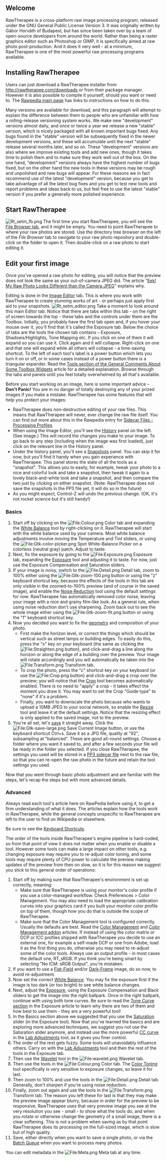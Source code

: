 ## Welcome

RawTherapee is a cross-platform raw image processing program, released
under the GNU General Public License Version 3. It was originally
written by Gábor Horváth of Budapest, but has since been taken over by a
team of open-source developers from around the world. Rather than being
a raster graphics editor such as Photoshop or GIMP, it is specifically
aimed at raw photo post-production. And it does it very well - at a
minimum, RawTherapee is one of the most powerful raw processing programs
available.

## Installing RawTherapee

Users can just download a RawTherapee installer from
<http://rawtherapee.com/downloads> or from their package manager.
However it is also possible to compile it yourself, should you want or
need to. The [Rawpedia main page](Main_Page#Compiling "wikilink") has
links to instructions on how to do this.

Many versions are available for download, and this paragraph will
attempt to explain the difference between them to people who are
unfamiliar with how a rolling-release versioning system works. We make
new "development" versions almost daily, and once or twice a year we
release a new "stable" version, which is nicely packaged with all known
important bugs fixed. Any bugs found in the "stable" version will be
subsequently fixed in the newer development versions, and these will
accumulate until the next "stable" release several months later, and so
on. These "development" versions are also where we improve existing
tools and add new ones, though it takes time to polish them and to make
sure they work well out of the box. On the one hand, "development"
versions always have the highest number of bugs fixed, but on the other
hand the new tools in these versions may be rough and unpolished and new
bugs will appear. For these reasons we in fact recommend use of the
latest "development" version, because you get to take advantage of all
the latest bug fixes and you get to test new tools and report problems
and ideas back to us, but feel free to use the latest "stable" version
if you prefer a generally more polished experience.

## Start RawTherapee

![](Rt_setm_fb.png "Rt_setm_fb.png") The first time you start
RawTherapee, you will see the [File Browser
tab](The_File_Browser_Tab "wikilink"), and it might be empty. You need
to point RawTherapee to where your raw photos are stored. Use the
directory tree browser on the left of the *File Browser* tab to navigate
to your raw photo repository and double-click on the folder to open it.
Then double-click on a raw photo to start editing it.

## Edit your first image

Once you've opened a raw photo for editing, you will notice that the
preview does not look the same as your out-of-camera JPEG did. The
article "[Eek! My Raw Photo Looks Different than the Camera
JPEG](The_Image_Editor_Tab#Eek.21_My_Raw_Photo_Looks_Different_than_the_Camera_JPEG "wikilink")"
explains why.

Editing is done in the [Image Editor](The_Image_Editor_Tab "wikilink")
tab. This is where you work with RawTherapee to create stunning works of
art - or perhaps just apply first aid to your snapshots.
![](Rt_setm_editor.png "Rt_setm_editor.png") Take a moment to look
around this main Editor tab. Notice that there are tabs within this
tab - on the right of screen towards the top - these tabs and the
controls under them are the Toolbox. Initially, you probably have the
first tab open and, if you hover your mouse over it, you'll find that
it's called the Exposure tab. Below the choice of tabs are the tools the
chosen tab contains – Exposure, Shadows/Highlights, Tone Mapping etc. If
you click on one of them it will expand so you can use it. Click again
and it will collapse. Right-click on one and that one will expand while
all others will collapse - a time-saving shortcut. To the left of each
tool's label is a power button which lets you turn it on or off, or in
some cases instead of a power button there is a triangular expander.
Read the [Tools section of the General Comments About Some Toolbox
Widgets](General_Comments_About_Some_Toolbox_Widgets#Tools "wikilink")
article for a detailed explanation. Browse through the tabs and panels
until you feel totally overwhelmed by all that's available.

Before you start working on an image, here is some important advice –
**Don't Panic!** You are in no danger of totally destroying any of your
prized images if you make a mistake. RawTherapee has some features that
will help you protect your images:

- RawTherapee does non-destructive editing of your raw files. This means
  that RawTherapee will never, ever change the raw file itself. You can
  find out more about this in the Rawpedia entry for [Sidecar Files -
  Processing Profiles](Sidecar_Files_-_Processing_Profiles "wikilink").
- When using the Image Editor, you'll see the
  [History](The_Image_Editor_Tab#History "wikilink") panel on the left.
  (See image.) This will record the changes you make to your image. To
  go back to any step (including when the image was first loaded), just
  click on the relevant line in the History panel.
- Under the history panel, you'll see a
  [Snapshots](The_Image_Editor_Tab#Snapshots "wikilink") panel. You can
  skip it for now, but you'll find it handy when you gain experience
  with RawTherapee. This panel stores the state of all the tools as a
  "snapshot". This allows you to easily, for example, tweak your photo
  to a nice and colorful look and take a snapshot, then tweak it again
  to a lovely black-and-white look and take a snapshot, and then compare
  the two just by clicking on either snapshot. (Note: RawTherapee does
  not save the snapshots in the PP3 file yet, it will do so in the
  future)
- As you might expect, Control-Z will undo the previous change. (OK,
  it's not rocket science but it's still handy!)

### Basics

1.  Start off by clicking on the
    ![<File:Colour.png>](Colour.png "File:Colour.png") Color tab and
    expanding the [White Balance](White_Balance "wikilink") tool by
    right-clicking on it. RawTherapee will start with the white balance
    used by your camera. Most white balance adjustments involve moving
    the Temperature and Tint sliders, or using the
    ![<File:Gtk-color-picker.png>](Gtk-color-picker.png "File:Gtk-color-picker.png")
    Spot White-Balance Picker on a colorless (neutral gray) patch.
    Adjust to taste.
2.  Next, fix the exposure by going to the
    ![<File:Exposure.png>](Exposure.png "File:Exposure.png") Exposure
    tab, expanding the [Exposure](Exposure "wikilink") tool and
    adjusting it to taste. For now, just use the Exposure Compensation
    and Saturation sliders.
3.  If your image is noisy, switch to the
    ![<File:Detail.png>](Detail.png "File:Detail.png") Detail tab, zoom
    to 100% either using the
    ![<File:Gtk-zoom-100.png>](Gtk-zoom-100.png "File:Gtk-zoom-100.png")
    button or using the "z" keyboard shortcut key, because the effects
    of the tools in this tab are only visible in the zoomed-to-100%
    preview (and of course in the saved image), and enable the [Noise
    Reduction](Noise_Reduction "wikilink") tool using the default
    settings for now. RawTherapee has automatically removed color noise,
    leaving your image with a nice and grainy film-like look. As a
    general rule, when using noise reduction don't use sharpening. Zoom
    back out to see the whole image either using the
    ![<File:Gtk-zoom-fit.png>](Gtk-zoom-fit.png "File:Gtk-zoom-fit.png")
    button or using the "f" keyboard shortcut key.
4.  Now you decided you want to fix the
    [geometry](Lens/Geometry "wikilink") and composition of your photo.
    - First make the horizon level, or correct the things which should
      be vertical such as street lamps or building edges. To easily do
      this, press the "s" key on your keyboard (the same as clicking the
      ![<File:Straighten.png>](Straighten.png "File:Straighten.png")
      button), and click-and-drag a line along the horizon or along the
      edge of a building over the preview. Your image will rotate
      accordingly and you will automatically be taken into the
      ![<File:Transform.png>](Transform.png "File:Transform.png")
      Transform tab.
    - To crop the photo, press the "c" shortcut key on your keyboard (or
      use the ![<File:Crop.png>](Crop.png "File:Crop.png") button) and
      click-and-drag a crop over the preview; you will notice that the
      [Crop](Crop "wikilink") tool becomes automatically enabled. There
      is no need to "apply" a crop - it takes effect the moment you draw
      it. You may want to set the Crop "Guide type" to "none" if it's a
      problem.
    - Finally, you want to downscale the photo because who wants to
      upload a 10MB JPEG to your social network, so enable the
      [Resize](Resize "wikilink") tool and leave it at the default
      settings. Notice that the resizing effect is only applied to the
      saved image, not to the preview.
5.  You're all set, let's [save](Saving "wikilink") it straight away.
    Click the
    ![<File:Gtk-save-large.png>](Gtk-save-large.png "File:Gtk-save-large.png")
    Save Current Image button, or use the keyboard shortcut Ctrl+s. Save
    it as a JPG file, quality at "92", subsampling at "balanced". These
    are good all-round settings. Choose a folder where you want it saved
    to, and after a few seconds your file will be ready in the folder
    you selected. If you close RawTherapee, the settings you used will
    be stored in a [PP3 sidecar
    file](Sidecar_Files_-_Processing_Profiles "wikilink") next to the
    raw file, so that you can re-open the raw photo in the future and
    retain the tool settings you used.

Now that you went through basic photo adjustment and are familiar with
the steps, let's recap the steps but with more advanced details.

### Advanced

Always read each tool's article here on RawPedia before using it, to get
a firm understanding of what it does. The articles explain how the tools
work in RawTherapee, while the general concepts unspecific to
RawTherapee are left to the user to find on Wikipedia or elsewhere.

Be sure to see the [Keyboard Shortcuts](Keyboard_Shortcuts "wikilink").

The order of the tools inside RawTherapee's engine pipeline is
hard-coded, so from that point of view it does not matter when you
enable or disable a tool. However some tools can make a large impact on
other tools, e.g. changing exposure may require you to re-adjust color
toning, and some tools may require plenty of CPU power to calculate the
preview making updates of the preview from then on slow, so it is for
this reason we suggest you stick to this general order of operations:

1.  Start off by making sure that RawTherapee's environment is set up
    correctly, meaning:
    - Make sure that RawTherapee is using your monitor's color profile
      if you use a color-managed workflow. Check Preferences \> Color
      Management. You may also need to load the appropriate calibration
      curves into your graphics card if you built your monitor color
      profile on top of them, though how you do that is outside the
      scope of RawTherapee.
    - Make sure that the Color Management tool is configured correctly.
      Usually the defaults are best. Read the [Color
      Management](Color_Management "wikilink") and [Color Management
      addon](Color_Management_addon "wikilink") articles. If instead of
      using the color matrix or DCP or ICC profiles shipped with
      RawTherapee you decide to use an external one, for example a
      self-made DCP or one from Adobe, load it as the first thing you
      do, otherwise you may need to re-adjust some of the color tools.
      Always use an output profile - in most cases the default one,
      RT_sRGB. If you think you're being smart by selecting "No ICM:
      sRGB Output", you're mistaken.
2.  If you want to use a [Flat-Field](Flat_Field "wikilink") and/or
    [Dark-Frame](Dark_Frame "wikilink") image, do so now, to avoid
    re-adjustment.
3.  Now set the correct [White Balance](White_Balance "wikilink"). You
    may fix the exposure first if the image is too dark (or too bright)
    to see white balance changes.
4.  Next, adjust the [Exposure](Exposure "wikilink"), using the Exposure
    Compensation and Black sliders to get the image into the right
    ballpark. Once in the right ballpark, continue with using both tone
    curves. Be sure to read the [Tone Curve
    section](Exposure#Tone_Curves "wikilink") in the Exposure article to
    learn why there are two of them and how best to use them - they are
    a very powerful tool!
5.  In the Basics section above we suggested that you use the
    [Saturation](Exposure#Saturation "wikilink") slider (in the Exposure
    tool). Now that you've learned the basics and are exploring more
    advanced techniques, we suggest you not use the Saturation slider
    anymore, and instead use the more powerful [CC
    curve](Lab_Adjustments#CC_Curve "wikilink") in the [Lab
    Adjustments](Lab_Adjustments "wikilink") tool, as it gives you finer
    control.
6.  The order of the rest gets fuzzy. Some tools will unavoidably
    influence others. Carry on with the [Lab
    Adjustments](Lab_Adjustments "wikilink") tool and then the rest of
    the tools in the Exposure tab.
7.  Then use the [Wavelet](Wavelet "wikilink") tool in the
    ![<File:wavelet.png>](wavelet.png "File:wavelet.png") Wavelet tab.
8.  Then use the tools in the
    ![<File:Colour.png>](Colour.png "File:Colour.png") Color tab. The
    [Color Toning](Color_Toning "wikilink") tool specifically is very
    sensitive to exposure changes, so leave it for last.
9.  Then zoom to 100% and use the tools in the
    ![<File:Detail.png>](Detail.png "File:Detail.png") Detail tab.
    Generally, don't sharpen if you're using noise reduction.
10. Finally, zoom out again and use the tools in the
    ![<File:Transform.png>](Transform.png "File:Transform.png")
    Transform tab. The reason you left these for last is that they may
    make the preview image appear blurry, because in order for the
    preview to be responsive, RawTherapee uses that very preview image
    you see at the very resolution you see - small - to show what the
    tools do, and when you rotate or otherwise change the geometry of a
    small image, there is a clear softening. This is not a problem when
    saving as by that point RawTherapee does its processing on the
    full-sized image, which is slow but of high quality.
11. Save, either directly when you want to save a single photo, or via
    the [Batch Queue](The_Batch_Queue "wikilink") when you want to
    process many photos.

You can edit metadata in the
![<File:Meta.png>](Meta.png "File:Meta.png") Meta tab at any time.